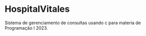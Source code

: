 # HospitalVitales
 Sistema de gerenciamento de consultas usando c para materia de Programação I 2023.
